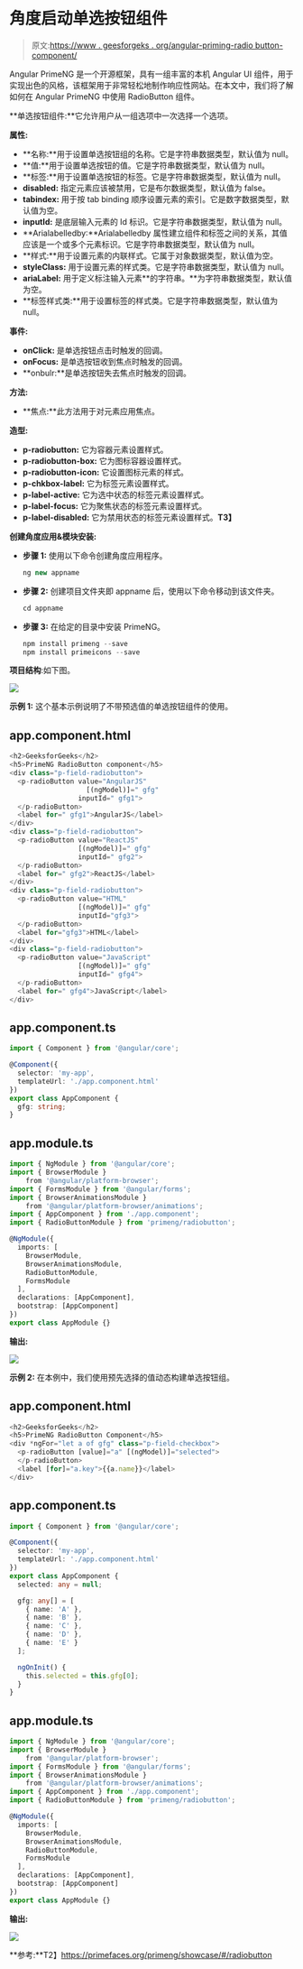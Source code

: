 # 角度启动单选按钮组件

> 原文:[https://www . geesforgeks . org/angular-priming-radio button-component/](https://www.geeksforgeeks.org/angular-primeng-radiobutton-component/)

Angular PrimeNG 是一个开源框架，具有一组丰富的本机 Angular UI 组件，用于实现出色的风格，该框架用于非常轻松地制作响应性网站。在本文中，我们将了解如何在 Angular PrimeNG 中使用 RadioButton 组件。

**单选按钮组件:**它允许用户从一组选项中一次选择一个选项。

**属性:**

*   **名称:**用于设置单选按钮组的名称。它是字符串数据类型，默认值为 null。
*   **值:**用于设置单选按钮的值。它是字符串数据类型，默认值为 null。
*   **标签:**用于设置单选按钮的标签。它是字符串数据类型，默认值为 null。
*   **disabled:** 指定元素应该被禁用，它是布尔数据类型，默认值为 false。
*   **tabindex:** 用于按 tab binding 顺序设置元素的索引。它是数字数据类型，默认值为空。
*   **inputId:** 是底层输入元素的 Id 标识。它是字符串数据类型，默认值为 null。
*   **Arialabelledby:**Arialabelledby 属性建立组件和标签之间的关系，其值应该是一个或多个元素标识。它是字符串数据类型，默认值为 null。
*   **样式:**用于设置元素的内联样式。它属于对象数据类型，默认值为空。
*   **styleClass:** 用于设置元素的样式类。它是字符串数据类型，默认值为 null。
*   **ariaLabel:** 用于定义标注输入元素**的字符串。**为字符串数据类型，默认值为空。
*   **标签样式类:**用于设置标签的样式类。它是字符串数据类型，默认值为 null。

**事件:**

*   **onClick:** 是单选按钮点击时触发的回调。
*   **onFocus:** 是单选按钮收到焦点时触发的回调。
*   **onbulr:**是单选按钮失去焦点时触发的回调。

**方法:**

*   **焦点:**此方法用于对元素应用焦点。

**造型:**

*   **p-radiobutton:** 它为容器元素设置样式。
*   **p-radiobutton-box:** 它为图标容器设置样式。
*   **p-radiobutton-icon:** 它设置图标元素的样式。
*   **p-chkbox-label:** 它为标签元素设置样式。
*   **p-label-active:** 它为选中状态的标签元素设置样式。
*   **p-label-focus:** 它为聚焦状态的标签元素设置样式。
*   **p-label-disabled:** 它为禁用状态的标签元素设置样式。**T3】**

**创建角度应用&模块安装:**

*   **步骤 1:** 使用以下命令创建角度应用程序。

    ```ts
    ng new appname
    ```

*   **步骤 2:** 创建项目文件夹即 appname 后，使用以下命令移动到该文件夹。

    ```ts
    cd appname
    ```

*   **步骤 3:** 在给定的目录中安装 PrimeNG。

    ```ts
    npm install primeng --save
    npm install primeicons --save
    ```

**项目结构**:如下图。

![](img/6e2ac1499ceea2e58d3439c1f9f0d39a.png)

**示例 1:** 这个基本示例说明了不带预选值的单选按钮组件的使用。

## app.component.html

```ts
<h2>GeeksforGeeks</h2>
<h5>PrimeNG RadioButton component</h5>
<div class="p-field-radiobutton">
  <p-radioButton value="AngularJS" 
                   [(ngModel)]=" gfg" 
                 inputId=" gfg1">
  </p-radioButton>
  <label for=" gfg1">AngularJS</label>
</div>
<div class="p-field-radiobutton">
  <p-radioButton value="ReactJS" 
                 [(ngModel)]=" gfg" 
                 inputId=" gfg2">
  </p-radioButton>
  <label for=" gfg2">ReactJS</label>
</div>
<div class="p-field-radiobutton">
  <p-radioButton value="HTML" 
                 [(ngModel)]=" gfg" 
                 inputId="gfg3">
  </p-radioButton>
  <label for="gfg3">HTML</label>
</div>
<div class="p-field-radiobutton">
  <p-radioButton value="JavaScript" 
                 [(ngModel)]=" gfg" 
                 inputId=" gfg4">
  </p-radioButton>
  <label for=" gfg4">JavaScript</label>
</div>
```

## app.component.ts

```ts
import { Component } from '@angular/core';

@Component({
  selector: 'my-app',
  templateUrl: './app.component.html'
})
export class AppComponent {
  gfg: string;
}
```

## app.module.ts

```ts
import { NgModule } from '@angular/core';
import { BrowserModule } 
    from '@angular/platform-browser';
import { FormsModule } from '@angular/forms';
import { BrowserAnimationsModule } 
    from '@angular/platform-browser/animations';
import { AppComponent } from './app.component';
import { RadioButtonModule } from 'primeng/radiobutton';

@NgModule({
  imports: [
    BrowserModule,
    BrowserAnimationsModule,
    RadioButtonModule,
    FormsModule
  ],
  declarations: [AppComponent],
  bootstrap: [AppComponent]
})
export class AppModule {}
```

**输出:**

![](img/f83bd405f30bb2ffe2eb5b1736e4ec21.png)

**示例 2:** 在本例中，我们使用预先选择的值动态构建单选按钮组。

## app.component.html

```ts
<h2>GeeksforGeeks</h2>
<h5>PrimeNG RadioButton Component</h5>
<div *ngFor="let a of gfg" class="p-field-checkbox">
  <p-radioButton [value]="a" [(ngModel)]="selected">
  </p-radioButton>
  <label [for]="a.key">{{a.name}}</label>
</div>
```

## app.component.ts

```ts
import { Component } from '@angular/core';

@Component({
  selector: 'my-app',
  templateUrl: './app.component.html'
})
export class AppComponent {
  selected: any = null;

  gfg: any[] = [
    { name: 'A' },
    { name: 'B' },
    { name: 'C' },
    { name: 'D' },
    { name: 'E' }
  ];

  ngOnInit() {
    this.selected = this.gfg[0];
  }
}
```

## app.module.ts

```ts
import { NgModule } from '@angular/core';
import { BrowserModule } 
    from '@angular/platform-browser';
import { FormsModule } from '@angular/forms';
import { BrowserAnimationsModule } 
    from '@angular/platform-browser/animations';
import { AppComponent } from './app.component';
import { RadioButtonModule } from 'primeng/radiobutton';

@NgModule({
  imports: [
    BrowserModule,
    BrowserAnimationsModule,
    RadioButtonModule,
    FormsModule
  ],
  declarations: [AppComponent],
  bootstrap: [AppComponent]
})
export class AppModule {}
```

**输出:**

![](img/50d3878a49d4d658e2e7c21c666acb54.png)

**参考:**T2】https://primefaces.org/primeng/showcase/#/radiobutton